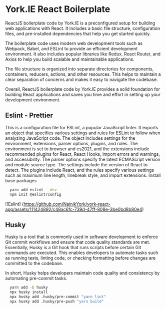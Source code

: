 # York.IE React Boilerplate

ReactJS boilerplate code by York.IE is a preconfigured setup for building web applications with React. It includes a basic file structure, configuration files, and pre-installed dependencies that help you get started quickly.

The boilerplate code uses modern web development tools such as Webpack, Babel, and ESLint to provide an efficient development environment. It also includes popular libraries like Redux, React Router, and Axios to help you build scalable and maintainable applications.

The file structure is organized into separate directories for components, containers, reducers, actions, and other resources. This helps to maintain a clear separation of concerns and makes it easy to navigate the codebase.

Overall, ReactJS boilerplate code by York.IE provides a solid foundation for building React applications and saves you time and effort in setting up your development environment.

## Eslint - Prettier

This is a configuration file for ESLint, a popular JavaScript linter. It exports an object that specifies various settings and rules for ESLint to follow when analyzing JavaScript code. The object includes settings for the environment, extensions, parser options, plugins, and rules. The environment is set to browser and es2021, and the extensions include recommended plugins for React, React Hooks, import errors and warnings, and accessibility. The parser options specify the latest ECMAScript version and module source type. The settings include the version of React to detect. The plugins include React, and the rules specify various settings such as maximum line length, linebreak style, and import extensions.
Install base packages

```bash
  yarn add eslint --dev
  npm init @eslint/config
```

![Eslint] (https://github.com/NainikYork/york-react-app/assets/111424892/c48ac6fc-739d-47ff-808e-3be0bd8b80e4)

## Husky

Husky is a tool that is commonly used in software development to enforce Git commit workflows and ensure that code quality standards are met. Essentially, Husky is a Git hook that runs scripts before certain Git commands are executed. This enables developers to automate tasks such as running tests, linting code, or checking formatting before changes are committed to the codebase.

In short, Husky helps developers maintain code quality and consistency by automating pre-commit tasks.

```bash
  yarn add -D husky
  npx husky install
  npx husky add .husky/pre-commit "yarn lint"
  npx husky add .husky/pre-push "yarn build"
```

